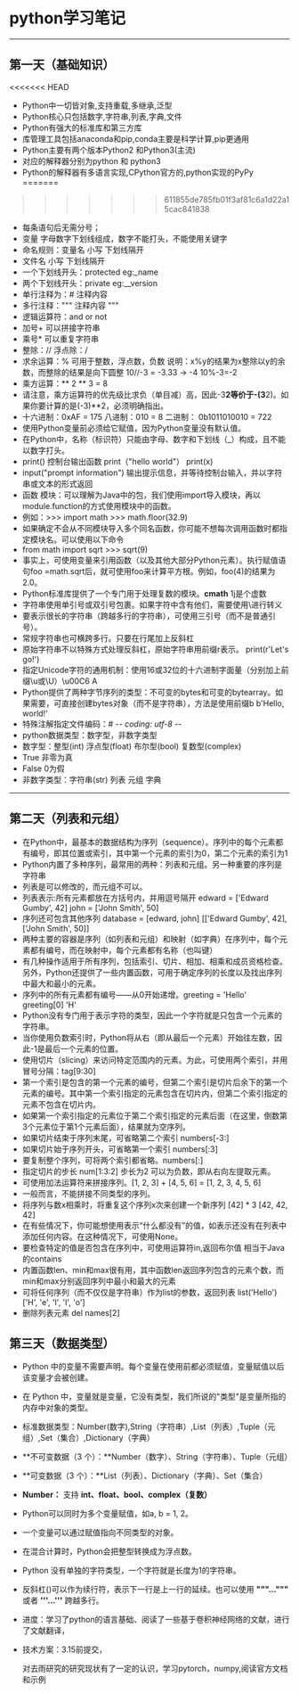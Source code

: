 # python学习笔记

---
## 第一天（基础知识）
<<<<<<< HEAD
+ Python中一切皆对象,支持重载,多继承,泛型
+ Python核心只包括数字,字符串,列表,字典,文件
+ Python有强大的标准库和第三方库
+ 库管理工具包括anaconda和pip,conda主要是科学计算,pip更通用
+ Python主要有两个版本Python2 和Python3(主流)
+ 对应的解释器分别为python 和 python3
+ Python的解释器有多语言实现,CPython官方的,python实现的PyPy
=======
>>>>>>> 611855de785fb01f3af81c6a1d22a15cac841838
+ 每条语句后无需分号；
+ 变量 字母数字下划线组成，数字不能打头，不能使用关键字
+ 命名规则：变量名 小写 下划线隔开
+ 文件名 小写 下划线隔开
+ 一个下划线开头：protected eg:_name
+ 两个下划线开头：private eg:__version
+ 单行注释为：# 注释内容
+ 多行注释：""" 注释内容 """
+ 逻辑运算符：and or not
+ 加号+ 可以拼接字符串
+ 乘号* 可以重复字符串
+  整除：//	浮点除：/
+ 求余运算：% 可用于整数，浮点数，负数 说明：x%y的结果为x整除以y的余数，而整除的结果是向下圆整 10//-3 = -3.33 -> -4 10%-3=-2
+ 乘方运算：** 	2 ** 3 = 8
+ 请注意，乘方运算符的优先级比求负（单目减）高，因此-3**2等价于-(3**2)。如果你要计算的是(-3)**2，必须明确指出。
+ 十六进制：0xAF = 175	八进制：010 = 8	二进制： 0b1011010010 = 722
+ 使用Python变量前必须给它赋值，因为Python变量没有默认值。
+ 在Python中，名称（标识符）只能由字母、数字和下划线（_）构成，且不能以数字打头。
+ print() 控制台输出函数	print（"hello world"）	print(x)
+ input("prompt information") 输出提示信息，并等待控制台输入，并以字符串或文本的形式返回
+ 函数	模块：可以理解为Java中的包，我们使用import导入模块，再以module.function的方式使用模块中的函数。
+ 例如：>>> import math	>>> math.floor(32.9)
+ 如果确定不会从不同模块导入多个同名函数，你可能不想每次调用函数时都指定模块名。可以使用以下命令
+ from math import sqrt	>>> sqrt(9)
+ 事实上，可使用变量来引用函数（以及其他大部分Python元素）。执行赋值语句foo =math.sqrt后，就可使用foo来计算平方根。例如，foo(4)的结果为2.0。
+ Python标准库提供了一个专门用于处理复数的模块。**cmath** 1j是个虚数
+ 字符串使用单引号或双引号包裹。如果字符中含有他们，需要使用\进行转义
+ 要表示很长的字符串（跨越多行的字符串），可使用三引号（而不是普通引号）。
+ 常规字符串也可横跨多行。只要在行尾加上反斜杠
+ 原始字符串不以特殊方式处理反斜杠，原始字符串用前缀r表示。 print(r'Let\'s go!')
+ 指定Unicode字符的通用机制：使用16或32位的十六进制字面量（分别加上前缀\u或\U）\u00C6 A
+ Python提供了两种字节序列的类型：不可变的bytes和可变的bytearray。如果需要，可直接创建bytes对象（而不是字符串），方法是使用前缀b b'Hello, world!'
+ 特殊注解指定文件编码：# -*- coding: utf-8 -*-
+ python数据类型：数字型，非数字类型
+ 数字型：整型(int) 浮点型(float) 布尔型(bool) 复数型(complex)
+ True 非零为真
+ False 0为假
+ 非数字类型：字符串(str) 列表 元组 字典
---
## 第二天（列表和元组）
+ 在Python中，最基本的数据结构为序列（sequence）。序列中的每个元素都有编号，即其位置或索引，其中第一个元素的索引为0，第二个元素的索引为1
+ Python内置了多种序列，最常用的两种：列表和元组。另一种重要的序列是字符串
+ 列表是可以修改的，而元组不可以。
+ 列表表示:所有元素都放在方括号内，并用逗号隔开  edward = ['Edward Gumby', 42]  john = ['John Smith', 50]
+ 序列还可包含其他序列  database = [edward, john]  [['Edward Gumby', 42], ['John Smith', 50]]
+ 两种主要的容器是序列（如列表和元组）和映射（如字典）在序列中，每个元素都有编号，而在映射中，每个元素都有名称（也叫键）
+ 有几种操作适用于所有序列，包括索引、切片、相加、相乘和成员资格检查。另外，Python还提供了一些内置函数，可用于确定序列的长度以及找出序列中最大和最小的元素。
+ 序列中的所有元素都有编号——从0开始递增。greeting = 'Hello' greeting[0] 'H'
+ Python没有专门用于表示字符的类型，因此一个字符就是只包含一个元素的字符串。
+ 当你使用负数索引时，Python将从右（即从最后一个元素）开始往左数，因此-1是最后一个元素的位置。
+ 使用切片（slicing）来访问特定范围内的元素。为此，可使用两个索引，并用冒号分隔：tag[9:30]
+ 第一个索引是包含的第一个元素的编号，但第二个索引是切片后余下的第一个元素的编号。其中第一个索引指定的元素包含在切片内，但第二个索引指定的元素不包含在切片内。
+ 如果第一个索引指定的元素位于第二个索引指定的元素后面（在这里，倒数第3个元素位于第1个元素后面），结果就为空序列。
+ 如果切片结束于序列末尾，可省略第二个索引  numbers[-3:]
+ 如果切片始于序列开头，可省略第一个索引  numbers[:3]
+ 要复制整个序列，可将两个索引都省略。numbers[:]
+ 指定切片的步长 num[1:3:2] 步长为2  可以为负数，即从右向左提取元素。
+ 可使用加法运算符来拼接序列。[1, 2, 3] + [4, 5, 6] = [1, 2, 3, 4, 5, 6]
+ 一般而言，不能拼接不同类型的序列。
+ 将序列与数x相乘时，将重复这个序列x次来创建一个新序列 [42] * 3   [42, 42, 42]
+ 在有些情况下，你可能想使用表示“什么都没有”的值，如表示还没有在列表中添加任何内容。在这种情况下，可使用None。
+ 要检查特定的值是否包含在序列中，可使用运算符in,返回布尔值 相当于Java的contains
+ 内置函数len、min和max很有用，其中函数len返回序列包含的元素个数，而min和max分别返回序列中最小和最大的元素
+ 可将任何序列（而不仅仅是字符串）作为list的参数，返回列表   list('Hello')  ['H', 'e', 'l', 'l', 'o']
+ 删除列表元素 del names[2]

## 第三天（数据类型）

+ Python 中的变量不需要声明。每个变量在使用前都必须赋值，变量赋值以后该变量才会被创建。

+ 在 Python 中，变量就是变量，它没有类型，我们所说的"类型"是变量所指的内存中对象的类型。

+ 标准数据类型：Number(数字),String（字符串）,List（列表）,Tuple（元组）,Set（集合）,Dictionary（字典）

+ **不可变数据（3 个）：**Number（数字）、String（字符串）、Tuple（元组）

+ **可变数据（3 个）：**List（列表）、Dictionary（字典）、Set（集合）

+ **Number：** 支持 **int、float、bool、complex（复数）**

+ Python可以同时为多个变量赋值，如a, b = 1, 2。

+ 一个变量可以通过赋值指向不同类型的对象。

+ 在混合计算时，Python会把整型转换成为浮点数。

+ Python 没有单独的字符类型，一个字符就是长度为1的字符串。

+ 反斜杠(\)可以作为续行符，表示下一行是上一行的延续。也可以使用 **"""..."""** 或者 **'''...'''** 跨越多行。

+ 进度：学习了python的语言基础、阅读了一些基于卷积神经网络的文献，进行了文献翻译，

+ 技术方案：3.15前提交，

  对去雨研究的研究现状有了一定的认识，学习pytorch，numpy,阅读官方文档和示例